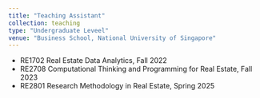 ```yaml
---
title: "Teaching Assistant"
collection: teaching
type: "Undergraduate Leveel"
venue: "Business School, National University of Singapore"
---
```


- RE1702 Real Estate Data Analytics, Fall 2022  
- RE2708 Computational Thinking and Programming for Real Estate, Fall 2023  
- RE2801 Research Methodology in Real Estate, Spring 2025  
